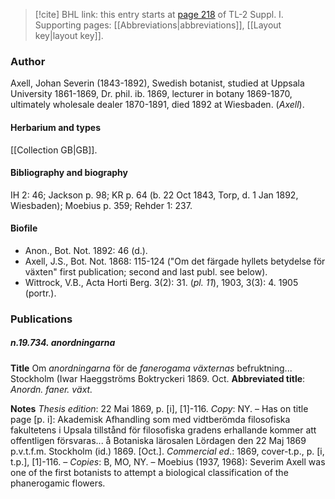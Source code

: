 > [!cite] BHL link: this entry starts at [page 218](https://www.biodiversitylibrary.org/item/103858#page/230/mode/1up) of TL-2 Suppl. I.
> Supporting pages: [[Abbreviations|abbreviations]], [[Layout key|layout key]].

### Author

Axell, Johan Severin (1843-1892), Swedish botanist, studied at Uppsala University 1861-1869, Dr. phil. ib. 1869, lecturer in botany 1869-1870, ultimately wholesale dealer 1870-1891, died 1892 at Wiesbaden. (*Axell*).

#### Herbarium and types

[[Collection GB|GB]].

#### Bibliography and biography

IH 2: 46; Jackson p. 98; KR p. 64 (b. 22 Oct 1843, Torp, d. 1 Jan 1892, Wiesbaden); Moebius p. 359; Rehder 1: 237.

#### Biofile

- Anon., Bot. Not. 1892: 46 (d.).
- Axell, J.S., Bot. Not. 1868: 115-124 ("Om det färgade hyllets betydelse för växten" first publication; second and last publ. see below).
- Wittrock, V.B., Acta Horti Berg. 3(2): 31. (*pl. 11*), 1903, 3(3): 4. 1905 (portr.).

### Publications

##### n.19.734. anordningarna

**Title**
Om *anordningarna* för de *fanerogama växternas* befruktning... Stockholm (Iwar Haeggströms Boktryckeri 1869. Oct.
**Abbreviated title**: *Anordn. faner. växt.*

**Notes**
*Thesis edition*: 22 Mai 1869, p. \[i\], \[1\]-116. *Copy*: NY. – Has on title page \[p. i\]: Akademisk Afhandling som med vidtberömda filosofiska fakultetens i Upsala tillstånd för filosofiska gradens erhallande kommer att offentligen försvaras... å Botaniska lärosalen Lördagen den 22 Maj 1869 p.v.t.f.m. Stockholm (id.) 1869. \[Oct.\].
*Commercial ed*.: 1869, cover-t.p., p. \[i, t.p.\], \[1\]-116. – *Copies*: B, MO, NY. – Moebius (1937, 1968): Severim Axell was one of the first botanists to attempt a biological classification of the phanerogamic flowers.


